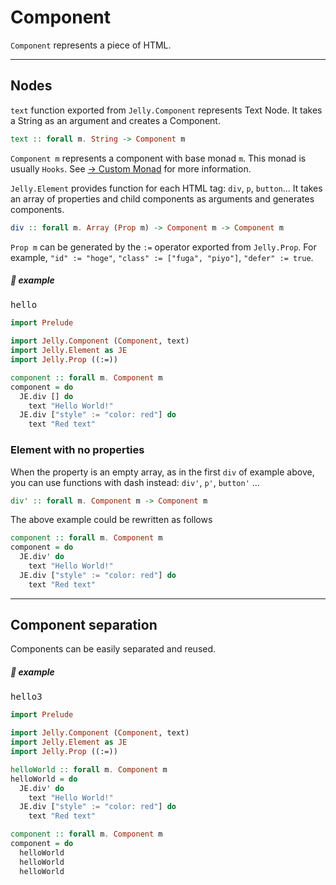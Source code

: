 # Component

`Component` represents a piece of HTML.

---

## Nodes

`text` function exported from `Jelly.Component` represents Text Node. It takes a String as an argument and creates a Component.

```purescript
text :: forall m. String -> Component m
```

`Component m` represents a component with base monad `m`. This monad is usually `Hooks`. See [→ Custom Monad](./custom-monad.md) for more information.

`Jelly.Element` provides function for each HTML tag: `div`, `p`, `button`...
It takes an array of properties and child components as arguments and generates components.

```purescript
div :: forall m. Array (Prop m) -> Component m -> Component m
```

`Prop m` can be generated by the `:=` operator exported from `Jelly.Prop`.
For example, `"id" := "hoge"`, `"class" := ["fuga", "piyo"]`, `"defer" := true`.

##### 🚩 example

<pre class="preview">hello</pre>

```purescript
import Prelude

import Jelly.Component (Component, text)
import Jelly.Element as JE
import Jelly.Prop ((:=))

component :: forall m. Component m
component = do
  JE.div [] do
    text "Hello World!"
  JE.div ["style" := "color: red"] do
    text "Red text"
```

### Element with no properties

When the property is an empty array, as in the first `div` of example above, you can use functions with dash instead: `div'`, `p'`, `button'` ...

```purescript
div' :: forall m. Component m -> Component m
```

The above example could be rewritten as follows

```purescript
component :: forall m. Component m
component = do
  JE.div' do
    text "Hello World!"
  JE.div ["style" := "color: red"] do
    text "Red text"
```

---

## Component separation

Components can be easily separated and reused.

##### 🚩 example

<pre class="preview">hello3</pre>

```purescript
import Prelude

import Jelly.Component (Component, text)
import Jelly.Element as JE
import Jelly.Prop ((:=))

helloWorld :: forall m. Component m
helloWorld = do
  JE.div' do
    text "Hello World!"
  JE.div ["style" := "color: red"] do
    text "Red text"

component :: forall m. Component m
component = do
  helloWorld
  helloWorld
  helloWorld
```
